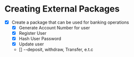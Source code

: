 # Creating External Packages

- [x] Create a package that can be used for banking operations
  - [x] Generate Account Number for user
  - [x] Register User
  - [x] Hash User Password
  - [X] Update user
  - [] --deposit, withdraw, Transfer, e.t.c
